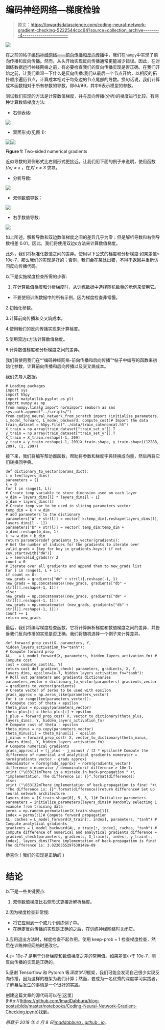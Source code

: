 # 编码神经网络—梯度检验

> 原文：<https://towardsdatascience.com/coding-neural-network-gradient-checking-5222544ccc64?source=collection_archive---------4----------------------->

![](img/ce1f424e32de9ce7c07790a33628f0e3.png)

在之前的帖子[编码神经网络——前向传播和反向传播](/coding-neural-network-forward-propagation-and-backpropagtion-ccf8cf369f76)中，我们在`numpy`中实现了前向传播和反向传播。然而，从头开始实现反向传播通常更能减少错误。因此，在对训练数据运行神经网络之前，有必要检查我们的反向传播实现是否正确。在我们开始之前，让我们重温一下什么是反向传播:我们从最后一个节点开始，以相反的拓扑顺序遍历节点，计算成本相对于每条边的节点尾部的导数。换句话说，我们计算成本函数相对于所有参数的导数，即∂J/∂θ，其中θ表示模型的参数。

测试我们实现的方法是计算数值梯度，并与反向传播(分析)的梯度进行比较。有两种计算数值梯度方法:

*   右侧表格:

![](img/bedfea0c778d5a46290b4f986c41f3cf.png)

*   双面形式(见图 1):

![](img/79d4bba61c659b406065e548b15e8210.png)![](img/5a312673a2231b7d5df096670e8d1f47.png)

**Figure 1:** Two-sided numerical gradients

近似导数的双侧形式比右侧形式更接近。让我们用下面的例子来说明，使用函数 *f(x) = x* ，在*对 x = 3* 求导。

*   分析导数:

![](img/30b885ea2748aaaa2facdc6532f35a76.png)

*   双侧数值导数；

![](img/be13b9f33eb16e3246b98e29fd13e07a.png)

*   右手数值导数:

![](img/8a20d4843899be92181cc005bec20903.png)

如上所述，解析导数和双边数值梯度之间的差异几乎为零；但是解析导数和右侧导数相差 0.01。因此，我们将使用双边ε方法来计算数值梯度。

此外，我们将标准化数值之间的差异。使用以下公式的梯度和分析梯度:如果差值≤ 10e-7，那么我们的实现是好的；否则，我们会在某处出错，不得不返回并重新访问反向传播代码。

以下是实施梯度检查所需的步骤:

1.  在计算数值梯度和分析梯度时，从训练数据中选择随机数量的示例来使用它。

*   不要使用训练数据中的所有示例，因为梯度检查非常慢。

2.初始化参数。

3.计算前向传播和交叉熵成本。

4.使用我们的反向传播实现来计算梯度。

5.使用双边ε方法计算数值梯度。

6.计算数值梯度和分析梯度之间的差异。

我们将使用我们在*“编码神经网络-前向传播和后向传播”*帖子中编写的函数来初始化参数，计算前向传播和后向传播以及交叉熵成本。

我们先导入数据。

```
# Loading packages
import sys
import h5py
import matplotlib.pyplot as plt
import numpy as np
from numpy.linalg import normimport seaborn as sns sys.path.append("../scripts/")
from coding_neural_network_from_scratch import (initialize_parameters, L_model_forward, L_model_backward, compute_cost)# Import the data
train_dataset = h5py.File("../data/train_catvnoncat.h5")
X_train = np.array(train_dataset["train_set_x"]).T
y_train = np.array(train_dataset["train_set_y"]).T
X_train = X_train.reshape(-1, 209)
y_train = y_train.reshape(-1, 209)X_train.shape, y_train.shape((12288, 209), (1, 209))
```

接下来，我们将编写帮助器函数，帮助将参数和梯度字典转换成向量，然后再将它们转换回字典。

```
def dictionary_to_vector(params_dict):
L = len(layers_dims)
parameters = {}
k = 0
for l in range(1, L):
# Create temp variable to store dimension used on each layer
w_dim = layers_dims[l] * layers_dims[l - 1]
b_dim = layers_dims[l]
# Create temp var to be used in slicing parameters vector
temp_dim = k + w_dim
# add parameters to the dictionary
parameters["W" + str(l)] = vector[ k:temp_dim].reshape(layers_dims[l], layers_dims[l - 1]) 
parameters["b" + str(l)] = vector[ temp_dim:temp_dim + b_dim].reshape(b_dim, 1)
k += w_dim + b_dim
return parametersdef gradients_to_vector(gradients):
# Get the number of indices for the gradients to iterate over valid_grads = [key for key in gradients.keys() if not key.startswith("dA")]
L = len(valid_grads)// 2
count = 0
# Iterate over all gradients and append them to new_grads list
for l in range(1, L + 1):
if count == 0:
new_grads = gradients["dW" + str(l)].reshape(-1, 1)
new_grads = np.concatenate((new_grads, gradients["db" + str(l)].reshape(-1, 1)))
else:
new_grads = np.concatenate((new_grads, gradients["dW" + str(l)].reshape(-1, 1)))
new_grads = np.concatenate( (new_grads, gradients["db" + str(l)].reshape(-1, 1)))
count += 1
return new_grads
```

最后，我们将编写梯度检查函数，它将计算解析梯度和数值梯度之间的差异，并告诉我们反向传播的实现是否正确。我们将随机选择一个例子来计算差异。

```
def forward_prop_cost(X, parameters, Y, hidden_layers_activation_fn="tanh"):
# Compute forward prop
AL, _ = L_model_forward(X, parameters, hidden_layers_activation_fn) # Compute cost
cost = compute_cost(AL, Y)
return cost def gradient_check( parameters, gradients, X, Y, layers_dims, epsilon=1e-7, hidden_layers_activation_fn="tanh"):
# Roll out parameters and gradients dictionaries
parameters_vector = dictionary_to_vector(parameters) gradients_vector = gradients_to_vector(gradients)
# Create vector of zeros to be used with epsilon
grads_approx = np.zeros_like(parameters_vector)
for i in range(len(parameters_vector)):
# Compute cost of theta + epsilon
theta_plus = np.copy(parameters_vector)
theta_plus[i] = theta_plus[i] + epsilon
j_plus = forward_prop_cost( X, vector_to_dictionary(theta_plus, layers_dims), Y, hidden_layers_activation_fn)
# Compute cost of theta - epsilon
theta_minus = np.copy(parameters_vector)
theta_minus[i] = theta_minus[i] - epsilon
j_minus = forward_prop_cost( X, vector_to_dictionary(theta_minus, layers_dims), Y, hidden_layers_activation_fn)
# Compute numerical gradients
grads_approx[i] = (j_plus - j_minus) / (2 * epsilon)# Compute the difference of numerical and analytical gradients numerator = norm(gradients_vector - grads_approx)
denominator = norm(grads_approx) + norm(gradients_vector)
difference = numerator / denominatorif difference > 10e-7:
print ("\033[31mThere is a mistake in back-propagation " +\ "implementation. The difference is: {}".format(difference))
else:
print ("\033[32mThere implementation of back-propagation is fine! "+\ "The difference is: {}".format(difference))return difference# Set up neural network architecture
layers_dims = [X_train.shape[0], 5, 5, 1]# Initialize parameters parameters = initialize_parameters(layers_dims)# Randomly selecting 1 example from training data
perms = np.random.permutation(X_train.shape[1])
index = perms[:1]# Compute forward propagation
AL, caches = L_model_forward(X_train[:, index], parameters, "tanh") # Compute analytical gradients
gradients = L_model_backward(AL, y_train[:, index], caches, "tanh") # Compute difference of numerical and analytical gradients difference = gradient_check(parameters, gradients, X_train[:, index], y_train[:, index], layers_dims)There implementation of back-propagation is fine! The difference is: 3.0220555297630148e-09
```

恭喜你！我们的实现是正确的:)

# 结论

以下是一些关键要点:

1.  双侧数值梯度比右侧形式更接近解析梯度。

2.因为梯度检查非常慢:

*   将它应用到一个或几个训练例子中。
*   在确定反向传播的实现是正确的之后，在训练神经网络时关闭它。

3.应用退出方法时，梯度检查不起作用。使用 keep-prob = 1 检查梯度检查，然后在训练神经网络时更改它。

4.ε= 10e-7 是用于分析梯度和数值梯度之差的常用值。如果差值小于 10e-7，则反向传播的实现是正确的。

5.感谢 Tensorflow 和 Pytorch 等*深度学习*框架，我们可能会发现自己很少实现反向传播，因为这样的框架为我们计算；然而，要成为一名优秀的深度学习实践者，了解幕后发生的事情是一个很好的实践。

创建这篇文章的源代码可以在[这里](http://(https://github.com/ImadDabbura/blog-posts/blob/master/notebooks/Coding-Neural-Network-Gradient-Checking.ipynb)找到。

*原载于 2018 年 4 月 8 日*[*imaddabbura . github . io*](https://imaddabbura.github.io/posts/coding-nn/gradient-checking/Coding-Neural-Network-Gradient-Checking.html)*。*